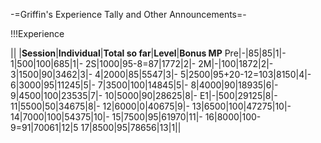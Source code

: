 -=Griffin's Experience Tally and Other Announcements=-

!!!Experience

|| |__Session__|__Individual__|__Total so far__|__Level__|__Bonus MP__
Pre|-|85|85|1|-
1|500|100|685|1|-
2S|1000|95-8=87|1772|2|-
2M|-|100|1872|2|-
3|1500|90|3462|3|-
4|2000|85|5547|3|-
5|2500|95+20-12=103|8150|4|-
6|3000|95|11245|5|-
7|3500|100|14845|5|-
8|4000|90|18935|6|-
9|4500|100|23535|7|-
10|5000|90|28625|8|-
E1|-|500|29125|8|-
11|5500|50|34675|8|-
12|6000|0|40675|9|-
13|6500|100|47275|10|-
14|7000|100|54375|10|-
15|7500|95|61970|11|-
16|8000|100-9=91|70061|12|5
17|8500|95|78656|13|1||
